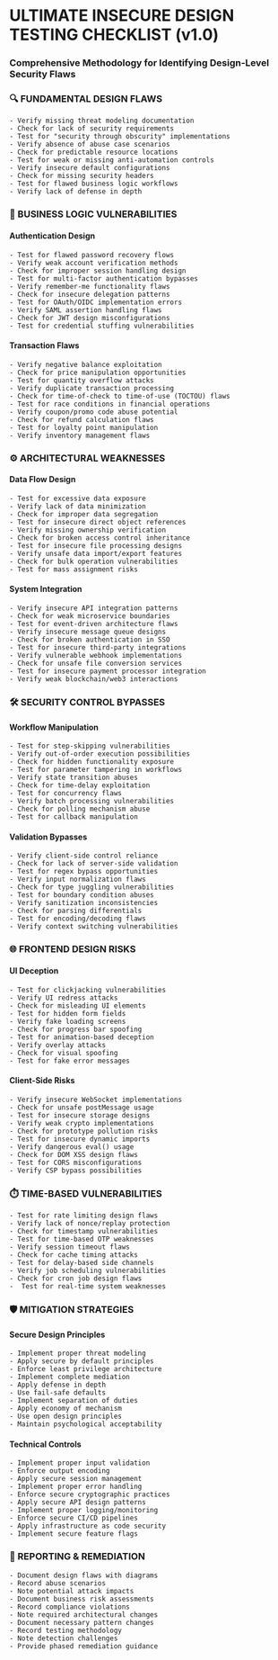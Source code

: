 # ULTIMATE INSECURE DESIGN TESTING CHECKLIST (v1.0)

### Comprehensive Methodology for Identifying Design-Level Security Flaws

### 🔍 FUNDAMENTAL DESIGN FLAWS

    - Verify missing threat modeling documentation
    - Check for lack of security requirements
    - Test for "security through obscurity" implementations
    - Verify absence of abuse case scenarios
    - Check for predictable resource locations
    - Test for weak or missing anti-automation controls
    - Verify insecure default configurations
    - Check for missing security headers
    - Test for flawed business logic workflows
    - Verify lack of defense in depth

### 🧠 BUSINESS LOGIC VULNERABILITIES

#### Authentication Design

    - Test for flawed password recovery flows
    - Verify weak account verification methods
    - Check for improper session handling design
    - Test for multi-factor authentication bypasses
    - Verify remember-me functionality flaws
    - Check for insecure delegation patterns
    - Test for OAuth/OIDC implementation errors
    - Verify SAML assertion handling flaws
    - Check for JWT design misconfigurations
    - Test for credential stuffing vulnerabilities

#### Transaction Flaws

    - Verify negative balance exploitation
    - Check for price manipulation opportunities
    - Test for quantity overflow attacks
    - Verify duplicate transaction processing
    - Check for time-of-check to time-of-use (TOCTOU) flaws
    - Test for race conditions in financial operations
    - Verify coupon/promo code abuse potential
    - Check for refund calculation flaws
    - Test for loyalty point manipulation
    - Verify inventory management flaws

### ⚙️ ARCHITECTURAL WEAKNESSES

#### Data Flow Design

    - Test for excessive data exposure
    - Verify lack of data minimization
    - Check for improper data segregation
    - Test for insecure direct object references
    - Verify missing ownership verification
    - Check for broken access control inheritance
    - Test for insecure file processing designs
    - Verify unsafe data import/export features
    - Check for bulk operation vulnerabilities
    - Test for mass assignment risks

#### System Integration

    - Verify insecure API integration patterns
    - Check for weak microservice boundaries
    - Test for event-driven architecture flaws
    - Verify insecure message queue designs
    - Check for broken authentication in SSO
    - Test for insecure third-party integrations
    - Verify vulnerable webhook implementations
    - Check for unsafe file conversion services
    - Test for insecure payment processor integration
    - Verify weak blockchain/web3 interactions

### 🛠️ SECURITY CONTROL BYPASSES

#### Workflow Manipulation

    - Test for step-skipping vulnerabilities
    - Verify out-of-order execution possibilities
    - Check for hidden functionality exposure
    - Test for parameter tampering in workflows
    - Verify state transition abuses
    - Check for time-delay exploitation
    - Test for concurrency flaws
    - Verify batch processing vulnerabilities
    - Check for polling mechanism abuse
    - Test for callback manipulation

#### Validation Bypasses

    - Verify client-side control reliance
    - Check for lack of server-side validation
    - Test for regex bypass opportunities
    - Verify input normalization flaws
    - Check for type juggling vulnerabilities
    - Test for boundary condition abuses
    - Verify sanitization inconsistencies
    - Check for parsing differentials
    - Test for encoding/decoding flaws
    - Verify context switching vulnerabilities

### 🌐 FRONTEND DESIGN RISKS

#### UI Deception

    - Test for clickjacking vulnerabilities
    - Verify UI redress attacks
    - Check for misleading UI elements
    - Test for hidden form fields
    - Verify fake loading screens
    - Check for progress bar spoofing
    - Test for animation-based deception
    - Verify overlay attacks
    - Check for visual spoofing
    - Test for fake error messages

#### Client-Side Risks

    - Verify insecure WebSocket implementations
    - Check for unsafe postMessage usage
    - Test for insecure storage designs
    - Verify weak crypto implementations
    - Check for prototype pollution risks
    - Test for insecure dynamic imports
    - Verify dangerous eval() usage
    - Check for DOM XSS design flaws
    - Test for CORS misconfigurations
    - Verify CSP bypass possibilities

### ⏱️ TIME-BASED VULNERABILITIES

    - Test for rate limiting design flaws
    - Verify lack of nonce/replay protection
    - Check for timestamp vulnerabilities
    - Test for time-based OTP weaknesses
    - Verify session timeout flaws
    - Check for cache timing attacks
    - Test for delay-based side channels
    - Verify job scheduling vulnerabilities
    - Check for cron job design flaws
    -  Test for real-time system weaknesses

### 🛡️ MITIGATION STRATEGIES

#### Secure Design Principles

    - Implement proper threat modeling
    - Apply secure by default principles
    - Enforce least privilege architecture
    - Implement complete mediation
    - Apply defense in depth
    - Use fail-safe defaults
    - Implement separation of duties
    - Apply economy of mechanism
    - Use open design principles
    - Maintain psychological acceptability

#### Technical Controls

    - Implement proper input validation
    - Enforce output encoding
    - Apply secure session management
    - Implement proper error handling
    - Enforce secure cryptographic practices
    - Apply secure API design patterns
    - Implement proper logging/monitoring
    - Enforce secure CI/CD pipelines
    - Apply infrastructure as code security
    - Implement secure feature flags

### 📝 REPORTING & REMEDIATION

    - Document design flaws with diagrams
    - Record abuse scenarios
    - Note potential attack impacts
    - Document business risk assessments
    - Record compliance violations
    - Note required architectural changes
    - Document necessary pattern changes
    - Record testing methodology
    - Note detection challenges
    - Provide phased remediation guidance
